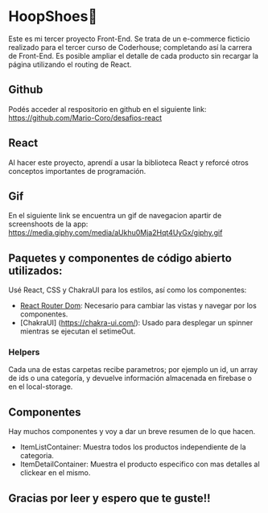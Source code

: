 # HoopShoes🏀
Este es mi tercer proyecto Front-End. Se trata de un e-commerce ficticio realizado para el tercer curso de Coderhouse; completando así la carrera de Front-End. Es posible ampliar el detalle de cada producto sin recargar la página utilizando el routing de React.
## Github
Podés acceder al respositorio en github en el siguiente link: https://github.com/Mario-Coro/desafios-react

## React
Al hacer este proyecto, aprendí a usar la biblioteca React y reforcé otros conceptos importantes de programación.

## Gif
En el siguiente link se encuentra un gif de navegacion apartir de screenshoots de la app: https://media.giphy.com/media/aUkhu0Mja2Hqt4UyGx/giphy.gif

## Paquetes y componentes de código abierto utilizados:
Usé React, CSS y ChakraUI para los estilos, así como los componentes:
* [React Router Dom](https://reactrouter.com/): Necesario para cambiar las vistas y navegar por los componentes.
* [ChakraUI] (https://chakra-ui.com/): Usado para desplegar un spinner mientras se ejecutan el setimeOut. 

### Helpers
Cada una de estas carpetas recibe parametros; por ejemplo un id, un array de ids o una categoría, y devuelve información almacenada en firebase o en el local-storage. 

## Componentes
Hay muchos componentes y voy a dar un breve resumen de lo que hacen.
* ItemListContainer: Muestra todos los productos independiente de la categoria.
* ItemDetailContainer: Muestra el producto especifico con mas detalles al clickear en el mismo.


## Gracias por leer y espero que te guste!!